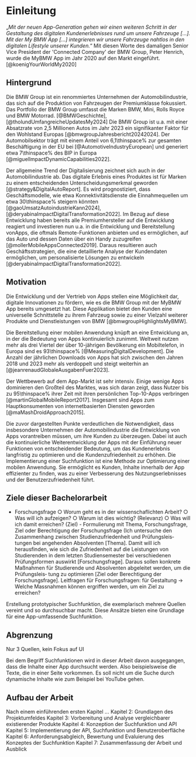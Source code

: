 # Einleitung

„*Mit der neuen App-Generation gehen wir einen weiteren Schritt in der Gestaltung des digitalen Kundenerlebnisses rund um unsere Fahrzeuge [...]. Mit der My BMW App [...] integrieren wir unsere Fahrzeuge nahtlos in den digitalen Lifestyle unserer Kunden.*“ Mit diesen Worte des damaligen Senior Vice President der 'Connected Company' der BMW Group, Peter Henrich, wurde die MyBMW App im Jahr 2020 auf den Markt eingeführt. [@koenigYourWorldMy2020]

## Hintergrund

Die BMW Group ist ein renommiertes Unternehmen der Automobilindustrie, das sich auf die Produktion von Fahrzeugen der Premiumklasse fokussiert. Das Portfolio der BMW Group umfasst die Marken BMW, Mini, Rolls Royce und BMW Motorrad. [@BMWGeschichte], [@tholundUmfangreicheUpdatesMy2024] Die BMW Group ist u.a. mit einer Absatzrate von 2,5 Millionen Autos im Jahr 2023 ein signifikanter Faktor für den Wohlstand Europas [@bmwgroupJahresbericht20242024]. Der Automobilsektor trägt mit einem Anteil von 6,1\thinspace\% zur gesamten Beschäftigung in der EU bei [@AutomotiveIndustryEuropean] und generiert etwa 7\thinspace\% des BIP in Europa [@miguelImpactDynamicCapabilities2022].

Der allgemeine Trend der Digitalisierung zeichnet sich auch in der Automobilindustrie ab. Das digitale Erlebnis eines Produktes ist für Marken zu einem entscheidenden Unterscheidungsmerkmal geworden [@strategy&DigitalAutoReport]. Es wird prognostiziert, dass Geschäftsmodelle, wie etwa Konnektivitätsdienste die Einnahmequellen um etwa 30\thinspace\% steigern könnten [@gaoUmsatzAutoindustrieKann2024], [@deryabinaImpactDigitalTransformation2022]. Im Bezug auf diese Entwicklung haben bereits alle Premiumhersteller auf die Entwicklung reagiert und investieren nun u.a. in die Entwicklung und Bereitstellung vonApps, die oftmals Remote-Funktionen anbieten und es ermöglichen, auf das Auto und dessen Daten über ein Handy zuzugreifen [@mollerMobileAppsConnected2019]. Daraus resultieren auch Geschäftsstrategien, die eine detaillierte Analyse der Kundendaten ermöglichen, um personalisierte Lösungen zu entwickeln [@deryabinaImpactDigitalTransformation2022].

<!-- So ist das digitale Erlebnis eines Produktes ein entscheidendes Unterscheidungsmerkmal für Marken. Für Firmen der Automobilbranche kann es zum Beispiel wichtig sein, mobile Anwendungen zu entwickeln, die die Interaktion von Benutzern von Elektrofahrzeugen und der Ladeinfrastruktur erleichtern. Die dazugehörige Software kann Plattformen verwalten und betreiben und Ladenetze optimieren und so die Effizienz von Ladediensten verbessern. [@strategy&DigitalAutoReport]

Eine Hochrechnung aus dem Jahr 2019 prognostizierte, dass im Jahr 2025 etwa 60 % aller Autos über eine Ausstattungen verfügen würden, die als 'basic' oder 'higher connectivity'  <!--toask: welche Begriffe hier dann? bezeichnet wird. Für die Folgejahre wurde eine steigende Tendenz prognostiziert. [@mollerFutureMobilityOur2019] -->

<!-- ### BMW Group 

Die BMW Group hatte ihre Anfänge im Jahre 1916, damals noch unter dem Namen 'Bayerische Flugzeug-Werke AG'. Durch Krisenjahre hindurch spezialisierte sich die AG auf die Produktion von Autos und Motorrädern unter der Marke BMW. Seit 1998 gehört auch Rolls Royce zur BMW Group und im Jahre 2001 kam der erste Mini unter der Leitung der BMW Group auf den Markt. Mit dem i3 brachte die BMW Group 2013 das erste voll elektrisch angetriebene Großserienmodell heraus. [@BMWGeschichte]

Langfristiges Denken und verantwortungsvolles Handeln sind jeher die Grundlage des wirtschaftlichen Erfolges der BMW Group. Nachhaltigkeit und Ressourcenschonung werden dabei in allen Phasen der Entwicklung in den Mittelpunkt gerückt. Der Premium-Hersteller gehört mit seinen Marken zu den weltweit führenden Herstellern von Automobilen und Motorrädern. Darüber hinaus bietet die BMW Group auch Premium-Finanz- und Mobilitätsdienstleistungen an. Die Produkte werden an den über 30 Produktionsstandorten weltweit hergestellt und über ein globales Vertriebsnetzwerk mit Vertretungen in über 140 Ländern vertrieben. [@tholundUmfangreicheUpdatesMy2024] <!--Hier nochmal wegen Impressum schauen, bzw passt Zitat?

Ende 2023 waren weltweit fast 155.000 Menschen in über 70 Produktions- und Vertriebsstandorten sowie an Forschungsstandorten in mehr als 17 Ländern beschäftigt. Über das Jahr 2023 wurden über 2,5 Millionen Autos und fast 155.000 Motorräder ausgeliefert. Das Unternehmen verzeichnete damit ein Ergebnis vor Steuern von nahezu 17 Milliarden €. [@bmwgroupJahresbericht20242024] -->

 <!-- - BMW 
        - Quelle: [koenigYourWorldMy2020]
        - Zitat von Peter Henrich, damaliger Senior Vice President BMW Group Connected Company Customer: „Mit der neuen App-Generation gehen wir einen weiteren Schritt in der Gestaltung des digitalen Kundenerlebnisses rund um unsere Fahrzeuge und werden damit dem gestiegenen Kundenanspruch an digitale Dienste und Funktionen gerecht. Mit der My BMW App und der MINI App integrieren wir unsere Fahrzeuge nahtlos in den digitalen Lifestyle unserer Kunden. Die Apps bieten viele nützliche Inhalte sowohl für den täglichen Gebrauch des Fahrzeugs als auch in der persönlichen Interaktion mit uns als Marke, die wir kontinuierlich weiter ausbauen.“''' 
        - Quelle: [@BMWGeschichte]
            - Anfänge im Jahr 1916, damals noch Bayerische Flugzeug-Werke AG
            - seitdem durch verschiedene Krisen Autos und Motorräder
            - 1998: Verantwortung und Rechte an Rolls Royce
            - 2001: erster Mini unter Leitung von BMW
            - mit i3 2013 erstes vollelektrisch angetriebenes Großserienmodell der BMW Group
        - Quelle: [@bmwgroupJahresbericht20242024]
            - 154.950 Mitarbeiter Ende 2024
            - 2.554.183 Auslieferungen im Segment Automobile
            - 209.066 Auslieferungen im Segment Motorräder
            - Vertriebsstandort und Standorte Finanzdienstleister: 41 weltweit
            - 32 Produktionsstandorte
            - 17 Länder mit Forschungs- und Entwicklungssstandorten
            - Ergebnis vor Steuern: 17,096 Mrd €
        - Quelle: [@tholundUmfangreicheUpdatesMy2024] (unten im Impressum?)
            - Die BMW Group ist mit ihren Marken BMW, MINI, Rolls-Royce und BMW Motorrad der weltweit führende Premium-Hersteller von Automobilen und Motorrädern und Anbieter von Premium-Finanz- und Mobilitätsdienstleistungen. Das BMW Group Produktionsnetzwerk umfasst über 30 Produktionsstandorte weltweit; das Unternehmen verfügt über ein globales Vertriebsnetzwerk mit Vertretungen in über 140 Ländern.
            - Im Jahr 2023 erzielte die BMW Group einen weltweiten Absatz von über 2,55 Mio. Automobilen und über 209.000 Motorrädern. Das Ergebnis vor Steuern im Geschäftsjahr 2023 belief sich auf 17,1 Mrd. €, der Umsatz auf 155,5 Mrd. €. Zum 31. Dezember 2023 beschäftigte das Unternehmen weltweit 154.950 Mitarbeiterinnen und Mitarbeiter.
            - Seit jeher sind langfristiges Denken und verantwortungsvolles Handeln die Grundlage des wirtschaftlichen Erfolges der BMW Group. Das Unternehmen hat frühzeitig die Weichen für die Zukunft gestellt und rückt Nachhaltigkeit und Ressourcenschonung konsequent ins Zentrum seiner Ausrichtung, von der Lieferkette über die Produktion bis zum Ende der Nutzungsphase aller Produkte. -->

<!-- ### Automobilindustrie

Die BMW Group ist Teil der Automobilindustrie und damit ein wesentlicher Faktor für den Wohlstand Europas. Nach Angaben der Webseite der Europäischen Kommission, schafft dieser Sektor 13.8 Millionen direkte und indirekte Jobs, was einen Anteil von 6,1% der gesamten EU-Beschäftigung ausmacht. [@AutomotiveIndustryEuropean]

Aus einem wirtschaftlichen Blickwinkel generiert die Automobilindustrie einen Umsatz, der über 7 % des Brutto-Inland-Produktes der EU entspricht. Viele Unternehmen der Automobilbranche werden von digitalen Technologien beeinflusst und müssen ihre Geschäftsmodelle erneuern, um die neuen Möglichkeiten der Digitalisierung auszuschöpfen. [@miguelImpactDynamicCapabilities2022] 

Es wird davon ausgegangen, dass Geschäftsmodelle wie Konnektivitätsdienste und Funktionserweiterungen die Einnahmequellen um etwa 30 % steigern könnten, besonders durch 'On-demand' Mobilitätsdienste und datengesteuerte Dienste. [@gaoUmsatzAutoindustrieKann2024]

In der Automobilindustrie zeichnet sich die Entwicklung ab, dass die Digitalisierung und die Personalisierung in Zukunft noch mehr an Bedeutung gewinnen werden. So soll das "connected car" - das vernetzte Fahrzeug - eine Erweiterung und ein Ausdruck der Individualität und des Stils des Kunden sein. Andere prognostizierte Trends stellen das personalisierte Fahrerlebnis unter Einbeziehung des IoT - einschließlich Mobiltelefonen - sowie die Sicherheit und das Wohlbefinden des Kunden in den Mittelpunkt. Geschäftsstrategien schlagen beispielsweise vor, Kundendaten genauer zu analysieren, um Bedürfnisse, Verhalten und Präferenzen besser zu verstehen und personalisierte Lösungen anbieten zu können. Die zunehmende Verbreitung mobiler Geräte verbessert dabei die Datenanalyse. [@deryabinaImpactDigitalTransformation2022]

Unternehmen der Automobilbranche müssen sich auf die Erwartungshaltung der Kunden einstellen, dass etablierte IT-Strukturen mit der mobilen, App-orientierten Welt verbunden werden. Einige Technologien, wie regelmäßige "over the air" Updates haben sich dabei schon zu einem Benchmark in der Industrie etabliert. Kunden sind auch bereit, für bereichernde Dienste zu zahlen: in den USA und Europa ca. 20 € pro Monat, in China 40 €. [@winkelhakeDigitaleTransformationAutomobilindustrie2024]
-->

<!-- - Automobilindustrie
    <!-- - Quelle: [@AutomotiveIndustryEuropean]
        - Automobilindustrie für Europas Wohlstand wichtig
        - Automobilsektor schafft 13.8 Millionen direkte und indirekte Jobs, was 6.1% der gesamten EU-Beschäftigung ausmacht
        - 2.6 Millionen Personen arbeiten in der direkten Herstellung von Kraftfahrzeugen, das macht 8.5% der EU-Beschäftigung der Herrstellung aus
    - Quelle: [@miguelImpactDynamicCapabilities2022]
        - Von den 13.8 Millionen Leuten, die in dem EU Automobilsektor arbeiten: Manufacturing 3.5 Millionen, sales and maintenance 4.5 Millionen, Transport 5.1 Millionen
        - Aus wirtschaftlicher Sicht macht der von der Automobilindustrie erwirtschaftete Umsatz über 7 % des BIP der EU aus. 
        - Automobilbranche wird durch digitale Technologien beeinflusst, also müssen Unternehmen Geschäftsmodelle durch Entwicklung ihrer dynamischen Fähigkeiten erneuern 
        - Digitalisierung schafft Möglichkeit für Unternehmen mit Kunden zu interagieren, was neue Geschäftsmodelle schaffen kann und neue Wege wie Unternehmen mit Kunden/Verbrauchern in Kontakt bleien und so Werte für sie schaffen kann
        - Erfolg von Unternehmen u. a. vorallem davon ab, die Wettbewerbsfähigkeit auf dem Markt zu steigern, um Kundenzufriedenheit zui erreichen
        - Die Automobilindustrie wird größtenteils durch digitale Innovationen angetrieben (Soziale Netzwerke, Autonomes Autos, Connectivity, Big Data). Dadurch müssen Business Models mit der Technologie, Advances und deren Effekten mithalten. Z.B. Car sharing Plattformen oder Telematic services
        - Quelle: [@deryabinaImpactDigitalTransformation2022]:
            - "Connected cars", also vernetzte Fahrzeuge werden eine Erweiterung und Ausdruck von der Persönlichkeit und dem Stil von Kunden sein
            - Teil der Digitaliserung / Emerging Trends im Feld von Personalisierung von Diensten und individuelle Lösung für Kunden: Personalisierte Fahrerfahrung, Car Sharing, Integration mit IoT (darunter Integration von den Mobil Telefonen der Beifahrer und Verbindung zu Smart Homes), mehr Apps für Autos selber, mehr Funktionen für Sicherheit und Wohlbefinden (physische Auffassung erfassen um dann Fatigue)
            - Fokus auf Kunden und Kundenerlebnis
            - Eine Buisness Strategie: Kundeneinblicke analysieren Kunden -> Kundenanforderungen, -verhalten und -präferenzen verstehen ist wichtig um personalisierte Lösungen anbieten zu können
            - Die zunehmende Verbreitung mobiler Geräte und  verbesserte Datenanalyse haben die richtigen Synergien für die Kunden geschaffen, indem sie stärkere Partnerschaften mit der Automobilindustrie eingegangen sind, um die Wahlmöglichkeiten und Kaufbedürfnisse der Kunden zu berücksichtigen und den allgemeinen Kundenservice und die Kundenbindung zu verbessern  -->


## Motivation

Die Entwicklung und der Vertrieb von Apps stellen eine Möglichkeit dar, digitale Innovationen zu fördern, wie es die BMW Group mit der MyBMW App bereits umgesetzt hat. Diese Applikation bietet den Kunden eine universelle Schnittstelle zu ihrem Fahrzeug sowie zu einer Vielzahl weiterer Produkte und Dienstleistungen von BMW [@bmwgroupHighlightsMyBMW].

Die Bereitstellung einer mobilen Anwendung knüpft an eine Entwicklung an, in der die Bedeutung von Apps kontinuierlich zunimmt. Weltweit nutzen mehr als drei Viertel der über 10-jährigen Bevölkerung ein Mobiltelefon, in Europa sind es 93\thinspace\% [@MeasuringDigitalDevelopment]. Die Anzahl der jährlichen Downloads von Apps hat sich zwischen den Jahren 2018 und 2023 mehr als verdoppelt und steigt weiterhin an [@jeanrenaudGlobaleAusgabenFuer2023]. 

Der Wettbewerb auf dem App-Markt ist sehr intensiv. Einige wenige Apps dominieren den Großteil des Marktes, was sich daran zeigt, dass Nutzer bis zu 95\thinspace\% ihrer Zeit mit ihren persönlichen Top-10-Apps verbringen [@martinGlobalMobileReport2017]. Insgesamt sind Apps zum Hauptkonsumenten von internetbasierten Diensten geworden [@maMashDroidApproach2015].

Die zuvor dargestellten Punkte verdeutlichen die Notwendigkeit, dass insbesondere Unternehmen der Automobilindustrie die Entwicklung von Apps vorantreiben müssen, um ihre Kunden zu überzeugen. Dabei ist auch die kontinuierliche Weiterentwicklung der Apps mit der Einführung neuer Funktionen von entscheidender Bedeutung, um das Kundenerlebnis langfristig zu optimieren und die Kundenzufriedenheit zu erhöhen. Die Implementierung einer Suchfunktion ist eine Methode zur Optimierung einer mobilen Anwendung. Sie ermöglicht es Kunden, Inhalte innerhalb der App effizienter zu finden, was zu einer Verbesserung des Nutzungserlebnisses und der Benutzerzufriedenheit führt.

<!-- Eine Möglichkeit, digitale Innovationen zu fördern, ist die Entwicklung und der Vertrieb von Apps, wie es die BMW Group mit der MyBMW App bereits umgesetzt hat. Diese Applikation bietet den Kunden eine universelle Schnittstelle zu ihrem Fahrzeug und vielen weiteren Produkten und Dienstleistungen von BMW. [@bmwgroupHighlightsMyBMW] -->

<!-- Weltweit nutzen inzwischen mehr als drei Viertel der über 10-jährigen Bevölkerung ein Mobiltelefon, in Europa sind es 93 %. [@MeasuringDigitalDevelopment]
Auch die App-Nutzung ist in den letzten Jahren gestiegen, was unter anderem an der Anzahl der App-Downloads messbar ist. So hat sich die Zahl der jährlichen Downloads zwischen 2017 und 2021 von 107 Milliarden auf 220 Milliarden mehr als verdoppelt. Diese Zahl wird Prognosen zufolge weiter steigen. [@jeanrenaudGlobaleAusgabenFuer2023]

Die Relevanz von mobilen Anwendungen zeigt sich auch dadurch, dass immer weniger Menschen ihren Laptop verwenden, sondern ausschließlich ihr Mobiltelefon. Weltweit sind es etwa ein Viertel der Nutzer, wobei die Schwankungen zwischen den Ländern groß sind. Der Großteil der Zeit, die an mobilen Geräten verbracht wird, entfällt an dominieren Apps mit einem Anteil von mehr als 80% der mobilen Nutzungsminuten. Innerhalb des App-Marktes herrscht ein intensiver Wettbewerb. Einige wenige Apps dominieren den Großteil des Marktes, was sich daran zeigt, dass Nutzer bis zu 95 % ihrer Zeit mit ihren persönlichen Top-10-Apps verbringen. <!-- Dazu gibt es Grafik  [@martinGlobalMobileReport2017] 

Insgesamt sind Apps zum Hauptkonsumenten von internetbasierten Diensten geworden. [@maMashDroidApproach2015]  -->

<!-- - Apps
    - Quelle [@nunkesserAppEntwicklungFuerMobile2023]
        - Nach Einführung des iPhones 2007: nach nur einem Jahr wurden eine Milliarde Apps nach Start des iOS App Stores 2008 heruntergeladen -->

<!-- - digitale produkte -->
<!-- Entwicklung Smartphonenutzung
- Quelle [@MeasuringDigitalDevelopment]
    - mehr als dreiviertel der Weltpopulation besitzt ein Mobiles Telefon (mobile phone)
    - genauer: weltweit haben über 78 % der 10 und älteren Pupulation ein mobile phone
    - 93% der individuals haben in Europe ein mobile phone
- Quelle [@martinMobilesHierarchiyNeeds2017]
    - Mobile ist zu einem Grundbedürfnis geworden Eine aktuelle Umfrage der Boston Consulting Group zeigt, dass die Verbraucher immer weniger bereit sind, auf ihre mobilen Geräte zu verzichten, selbst wenn dies auf Kosten einiger traditioneller Bedürfnisse geht. In Grafik Beispiele (Mehr als 3/10 würde dafür darauf verzichten, ihre Freunde persönlich zu sehen; 45 % sagen sie würden einen Urlaub dafür aufschieben) -->
<!-- Entwicklung Appnutzung
- Quelle [@jeanrenaudGlobaleAusgabenFuer2023]
    - Geld
        - 2019: über 112 Mrd $ für kostenpflichtige Apps und In-App-Käufe
        - nach weiterem Wachstum: 2022 236 Mrd. $
        - dabei immer der Großteil für In-App-Käufe (z.b. 2022 204.9 mrd inapp und 5.25 bezahlte apps) -> Anteil der bezahlten Apps rückläufig und bewegt sich nach Prognosen immer mehr auf 2% zu
    - App-Downloads
        - Anzahl der Downloads ist in den vergangenen Jahren gestiegen und ist auch prognostiziert, dass es weiter steigt
        - 2022 z.b. 235 Mrd.
        - In Spanne 2017-2021 hat sich Anzahl von 107.1 Mrd auf 220.2 Mrd mehr als verdoppelt
- Quelle [@martinMobilesHierarchiyNeeds2017]
    - Immer mehr Vertrauen in Mobile Apps: Das Bankpublikum vertraut dem Mobiltelefon und verlässt den Desktop Trotz historischer Bedenken der Verbraucher in Bezug auf die Sicherheit des Mobiltelefons übertrifft das Bankpublikum nun weitgehend den Desktop. Mehr als 50 % dieser Nutzer haben den Desktop für ihre Bankgeschäfte komplett aufgegeben.
    - Zusammensetzung der Nutzer: Die Publikumslandschaft ist von Region zu Region sehr unterschiedlich, wobei einige Märkte wie Indonesien die Desktop-Phase fast übersprungen haben, während andere Märkte eine riesige, ausschließlich mobile Bevölkerung aufweisen. Gute Grafik: 
    ![Source: Source: comScore MMX Multi-Platform, January 2017 (falls ich des brauche) \label{martinMobilesHierarchiyNeeds2017_composition}](source/figures/martinMobilesHierarchiyNeeds2017_composition.png){ width=100% }
- Quelle [@martinGlobalMobileReport2017]
    - Jeder Hinweis auf „mobil“ bedeutet die Kombination aus Smartphone und Tablet. Wenn sich die Daten speziell auf Smartphones oder Tablets beziehen, werden sie entsprechend gekennzeichnet.
    - Apps dominieren den Anteil der mobilen Zeit in allen Märkten Mehr als 80 % der mobilen Minuten in allen Märkten werden mit Apps verbracht (Grafik dazu: Spitzenreiter Argentinien mit 94%, Deutschland bei 89%, USA 87%, UK 80%)
    - Mehr als 1⁄4 der weltweit gemessenen Nutzer nutzen nur noch das Mobiltelefon. In allen außer 3 Märkten sind 70 % und mehr der Nutzer im Laufe des Monats mobil aktiv. In Indien nutzen 70 % NUR das Handy (Grafik dazu: Wenigste Only Only Deutschland mit 40 %, Frankreich meiste Desktop Only ca. 70% davon, sonst Mobile Only: China 22%, Indien 70%)
    - Mehr als 1⁄4 der Mobilfunkminuten für soziale Funktionen Soziale Netzwerke und Instant-Messenger gehören durchweg zu den beliebtesten mobilen Verhaltensweisen (Grafik dazu)
    - Der Gesamtanteil der Mobilfunkminuten wird von stark mobilitätsorientierten Kategorien bestimmt Dienste (einschließlich Instant Messaging), Unterhaltung und soziale Netzwerke treiben den Gesamtanteil an den Mobilfunkminuten in die Höhe (Grafik dazu mit UK als Beispiel)
    - Mehr als die Hälfte der Zeit, die im Einzelhandel (retail) verbracht wird, wurde in den meisten Märkten auf mobile Geräte verlagert, aber werden diese auch genutzt? (Grafik dazu, Mobile Minutes vs. Desktop: China 91%, Indien 87%, Indonesien 91%, USA 58%, UK 50%, Germany 36% & Schlusslicht)
    - Die Top-30-Apps generieren in allen Märkten über 40 % aller Mobilfunkminuten, in Indonesien und Mexiko sogar rund 60 %. (Grafik nach Ländern)
    - Einzelne Nutzer verbringen über 95 % ihrer Zeit in ihren Top-10-Apps Fast die Hälfte der gesamten mobilen Zeit wird in der meistgenutzten App verbracht, und fast die gesamte Zeit in den Top-10-Apps (Grafik dazu)
    - Die größte Anzahl von Apps sind Spiele...  In fast jedem Markt ist die Kategorie mit der größten Anzahl von Apps die der Spiele (Grafik dazu) aber die App-Minuten werden von sozialen Netzwerken und IM dominiert. Trotz einer geringeren Anzahl von Apps teilen sich diese beiden Kategorien eine unverhältnismäßig große Anzahl von Minuten (Grafik dazu)
    - Mehr als die Hälfte der Nutzer lädt keine neuen Apps herunter Nur eine Minderheit der Smartphone-Besitzer lädt mehr als eine App herunter, was die Akzeptanz neuer Apps erschwert (Grafik dazu)
    - Nur jüngere Nutzer haben eine positive Bilanz beim Herunterladen von Apps Über 35-Jährige laden eher weniger Apps herunter als vor einem Jahr und löschen sie eher schneller
- Quelle [@maMashDroidApproach2015]:
    - Mobile Apps sind zum Haupt-Konsumenten von Internet-based Seriveces geworden -->
<!-- Entwicklung Automobilmarkt
- Quelle [@gaoUmsatzAutoindustrieKann2024]
    - Angetrieben von gemeinsamer Mobilität (shared mobility), Konnektivitätsdiensten und Funktionserweiterungen könnten neue Geschäftsmodelle die Einnahmequellen im Automobilsektor um etwa 30 Prozent erweitern, was einem Betrag von 1,5 Billionen Dollar entspricht.
    - Die Einnahmen aus dem Automobilsektor werden erheblich steigen und sich auf Mobilitätsdienste auf Abruf und datengesteuerte Dienste verlagern. -->
<!-- Entwicklungen der Automobilindustrie
- Quelle [@winkelhakeDigitaleTransformationAutomobilindustrie2024]
    - "always on" als neuer Standart bei der Smartphone Nutzung
    - Unternehmen müssen der Erwartungshaltung (dass "gewachsene etablierte IT-Strukturen mit bewährten Anwendungen und enormen Datenbeständen mit der mobilen app-orientierten Welt zusammen zu bringen") = Systems of Record & System of Oepration (bewährte IT-Welt) muss mit mobiler, app-orientierter Welt verbunden werden
    - regelmäßige kostenfreie Updates der Fahrzeugsoftware "over the air" sind länger schon ein Benchmark
    - Bereitschaft für Service zu zahlen, der persönlichen Erwartungen enspricht: China 40€ pro Monat und Person, USA und Europa ca. 20 € -->
<!-- kurz My BMW App 
    - Quelle [@bmwgroupHighlightsMyBMW]
        - universelle Schnittstelle zum Fahrzeug und allen weiteren Produkten und Services von BMW -->

<!-- - Kundenerlebnis
- Kundenzufriedenheit
- Suchfunktion
- Schneller Zugriff auf Daten -->

<!-- - Quelle [@strategy&DigitalAutoReport]:
    - Digitale Experience ist jetzt ein wichtiger Brand-Differentiator
    - Software-Plattformen und mobile Anwendungen, die die Interaktion zwischen den Besitzern von Elektrofahrzeugen und der Ladeinfrastruktur erleichtern
    - Softwareplattformen für die Verwaltung, den Betrieb und die Optimierung von Ladenetzen sowie zur Verbesserung der Effizienz von Ladediensten
- Quelle [@mollerFutureMobilityOur2019]:
    - 2019 wurder vorhergesagt, dass heute ca. 60% aller Autos mit Basis oder höheren Connectivity Ausstattungen sind -->

<!-- - Durch Suchfunktion schnellerer Zugriff auf Daten möglich, was dem Nutzer ein besseres Erlebnis gibt und die Kundenzufriedenheit steigern lässt. -->

## Ziele dieser Bachelorarbeit

- Forschungsfrage
    ○ Worum geht es in der wissenschaflichten Arbeit?
    ○ Was will ich aufzeigen?
    ○ Warum ist dies wichtig? (Relevanz)
    ○ Was will ich damit erreichen? (Ziel)
        - Formulierung mit Thema, Forschungsfrage, Ziel oder Berechtigung der Forschungsfrage (Ich untersuche den Zusammenhang zwischen Studienzufriedenheit und Prüfungsleis‐ tungen bei angehenden Absolventen [Thema]. Damit will ich herausfinden, wie sich die Zufriedenheit auf die Leistungen von Studierenden in dem letzten Studiensemester bei verschiedenen Prüfungsformen auswirkt [Forschungsfrage]. Daraus sollen konkrete Maßnahmen für Studierende und Absolventen abgeleitet werden, um die Prüfungsleis‐ tung zu optimieren [Ziel oder Berechtigung der Forschungsfrage]. 
    Leitfragen für Forschungsfragen: für Gestaltung -> Welche Massnahmen können ergriffen werden, um ein Ziel zu erreichen?

<!-- erst am Ende machen! -->

<!-- - Erstellung Suchfunktion
- Kundenzufriedenheit 

Erstellung von Suchfunktion die prototypsich zwei Quellen der App vereint und damit Grundlage für eine App-umfassende Suchfunktion bildet. -->

Erstellung prototypischer Suchfunktion, die exemplarisch mehrere Quellen vereint und so durchsuchbar macht. Diese Ansätze bieten eine Grundlage für eine App-umfassende Suchfunktion.

## Abgrenzung
<!-- erst am Ende machen! -->

<!-- - Prototypisch ?

- Erst mal nur zwei Quellen. UI prototysich -->

Nur 3 Quellen, kein Fokus auf UI


Bei dem Begriff Suchfunktionen wird in dieser Arbeit davon ausgegangen, dass die Inhalte einer App durchsucht werden. Also beispielsweise die Texte, die in einer Seite vorkommen. Es soll nicht um die Suche durch dynamische Inhalte wie zum Beispiel bei YouTube gehen.

## Aufbau der Arbeit
<!-- erst am Ende machen! -->

<!-- Vorgehen (?)
- Quelle [@nunkesserAppEntwicklungFuerMobile2023]
        - Nach Einführung des iPhones 2007: nach nur einem Jahr wurden eine Milliarde Apps nach Start des iOS App Stores 2008 heruntergeladen
        - Vorgehensweise: Ideenfindung über Design Thinking, Ausarbeitung und Umsetzung über Agile Methoden und Vermarktung über Lean Startup
        - Lebenszyklus von Projekten -->

Nach einem einführenden ersten Kapitel ... 
Kapitel 2: Grundlagen des Projektumfeldes
Kapitel 3: Vorbereitung und Analyse vergleichbarer existierender Produkte
Kapitel 4: Konzeption der Suchfunktion und API
Kapitel 5: Implementierung der API, Suchfunktion und Benutzeroberfläche
Kapitel 6: Anforderungsabgleich, Bewertung und Evaluierung des Konzeptes der Suchfunktion
Kapitel 7: Zusammenfassung der Arbeit und Ausblick